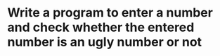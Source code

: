 <h1>Write a program to enter a number and check whether the entered number is an ugly number or not</h1>